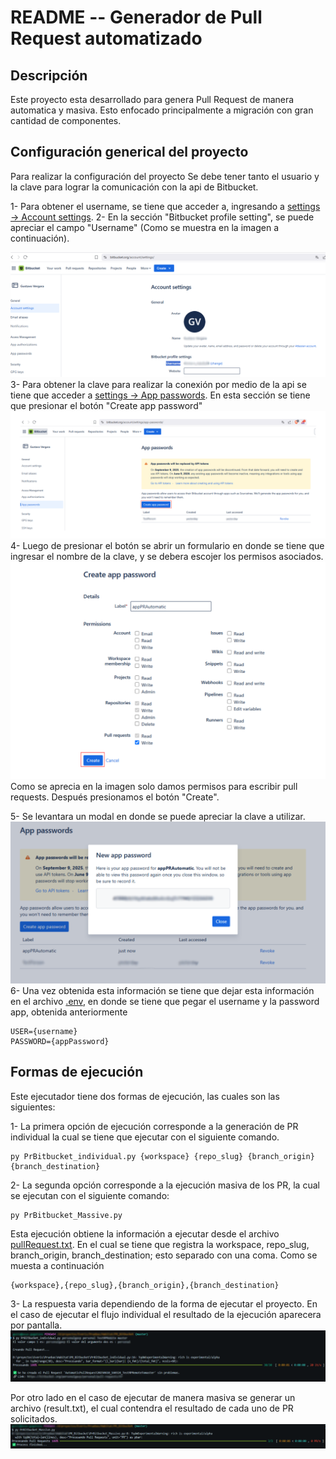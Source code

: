 # README -- Generador de Pull Request automatizado


## Descripción
Este proyecto esta desarrollado para genera Pull Request de manera automatica y masiva. Esto enfocado principalmente a migración con gran cantidad de componentes.

## Configuración generical del proyecto

Para realizar la configuración del proyecto Se debe tener tanto el usuario y la clave para lograr la comunicación con la api de Bitbucket.

1- Para obtener el username, se tiene que acceder a, ingresando a [settings -> Account settings](https://bitbucket.org/account/settings/).
2- En la sección "Bitbucket profile setting", se puede apreciar el campo "Username"  (Como se muestra en la imagen a continuación).
    
![obtención username](assent/UserName.svg "obtención username")
3- Para obtener la clave para realizar la conexión por medio de la api se tiene que acceder a [settings -> App passwords](https://bitbucket.org/account/settings/app-passwords/). En esta sección se tiene que presionar el botón "Create app password"
![botón de creación de clave de app](assent/AppPassword_1.svg "botón de creación de clave de app")
4- Luego de presionar el botón se abrir un formulario en donde se tiene que ingresar el nombre de la clave, y se debera escojer los permisos asociados.
![Formulario de creación de clave](assent/AppPassword_2.svg "Formulario de creación de clave")
Como se aprecia en la imagen solo damos permisos para escribir pull requests. Después presionamos el botón "Create".

5- Se levantara un modal en donde se puede apreciar la clave a utilizar.
![Modal con clave de app](assent/AppPassword_3.svg "Modal con clave de app")
6- Una vez obtenida esta información se tiene que dejar esta información en el archivo [.env](.env), en donde se tiene que pegar el username y la password app, obtenida anteriormente
    
    USER={username}
    PASSWORD={appPassword}
    

## Formas de ejecución

Este ejecutador tiene dos formas de ejecución, las cuales son las siguientes:

1- La primera opción de ejecución corresponde a la generación de PR individual la cual se tiene que ejecutar con el siguiente comando.

    py PrBitbucket_individual.py {workspace} {repo_slug} {branch_origin} {branch_destination}

2- La segunda opción corresponde a la ejecución masiva de los PR, la cual se ejecutan con el siguiente comando:

    py PrBitbucket_Massive.py

Esta ejecución obtiene la información a ejecutar desde el archivo [pullRequest.txt](pullRequest.txt). En el cual se tiene que registra la workspace, repo_slug, branch_origin, branch_destination; esto separado con una coma. Como se muesta a continuación

    {workspace},{repo_slug},{branch_origin},{branch_destination}

3- La respuesta varia dependiendo de la forma de ejecutar el proyecto. En el caso de ejecutar el flujo individual el resultado de la ejecución aparecera por pantalla.
![resultado ejecución individual](assent/ExectIndividual.svg "resultado ejecución individual")

Por otro lado en el caso de ejecutar de manera masiva se generar un archivo (result.txt), el cual contendra el resultado de cada uno de PR solicitados.
![resultado ejecución Masiva](assent/ExectMasiva.svg "resultado ejecución Masiva")
